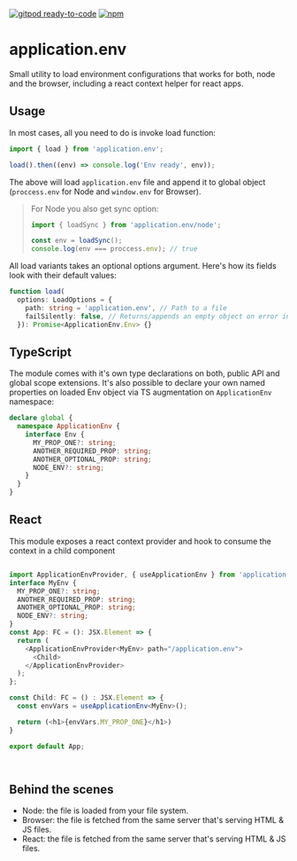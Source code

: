 [![gitpod ready-to-code](https://img.shields.io/badge/gitpod-ready--to--code-blue?logo=gitpod&style=flat-square)](https://gitpod.io/#https://github.com/mpetuska/application.env)
[![npm](https://img.shields.io/npm/v/application.env?logo=npm&style=flat-square)](https://www.npmjs.com/package/application.env)
# application.env

Small utility to load environment configurations that works for both, node and the browser, including a react context helper for react apps.

## Usage

In most cases, all you need to do is invoke load function:

```javascript
import { load } from 'application.env';

load().then((env) => console.log('Env ready', env));
```

The above will load `application.env` file and append it to global object (`proccess.env` for Node and `window.env`
for Browser).

> For Node you also get sync option:
> ```javascript
> import { loadSync } from 'application.env/node';
>
> const env = loadSync();
> console.log(env === proccess.env); // true
> ```

All load variants takes an optional options argument. Here's how its fields look with their default values:

```typescript
function load(
  options: LoadOptions = {
    path: string = 'application.env', // Path to a file
    failSilently: false, // Returns/appends an empty object on error instead of throwing it.
  }): Promise<ApplicationEnv.Env> {}
```

## TypeScript
The module comes with it's own type declarations on both, public API and global scope extensions. It's also possible to declare your own named properties on loaded Env object via TS augmentation on `ApplicationEnv` namespace:
```typescript
declare global {
  namespace ApplicationEnv {
    interface Env {
      MY_PROP_ONE?: string;
      ANOTHER_REQUIRED_PROP: string;
      ANOTHER_OPTIONAL_PROP: string;
      NODE_ENV?: string;
    }
  }
}
```

## React
This module exposes a react context provider and hook to consume the context in a child component

```typescript 

import ApplicationEnvProvider, { useApplicationEnv } from 'application.env/react';
interface MyEnv {
  MY_PROP_ONE?: string;
  ANOTHER_REQUIRED_PROP: string;
  ANOTHER_OPTIONAL_PROP: string;
  NODE_ENV?: string;
}
const App: FC = (): JSX.Element => {
  return (
    <ApplicationEnvProvider<MyEnv> path="/application.env">
      <Child>
    </ApplicationEnvProvider>
  );
};

const Child: FC = () : JSX.Element => {
  const envVars = useApplicationEnv<MyEnv>();

  return (<h1>{envVars.MY_PROP_ONE}</h1>)
}

export default App;




```

## Behind the scenes

* Node: the file is loaded from your file system.
* Browser: the file is fetched from the same server that's serving HTML & JS files.
* React: the file is fetched from the same server that's serving HTML & JS files.
